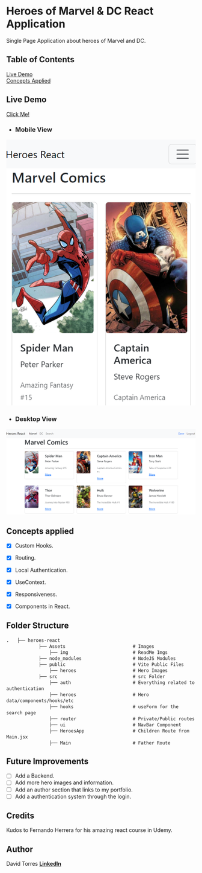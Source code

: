 # Heroes of Marvel & DC React Application
Single Page Application about heroes of Marvel and DC.

## Table of Contents  
[Live Demo](#live_demo)  
[Concepts Applied](#concepts_applied)

## Live Demo <a name="live_demo"/>
[Click Me!](https://heroes-react-dtc.netlify.app/)

- ### Mobile View
![mobile_view](./Assets//img/mobile-view.png) 
- ### Desktop View
![mobile_view](./Assets//img/desktop-view.png) 


## Concepts applied <a name="concepts_applied"/>
- [x] Custom Hooks.
- [x] Routing.
- [x] Local Authentication.
- [x] UseContext.
- [x] Responsiveness.
- [x] Components in React.


## Folder Structure
    .   ├── heroes-react
                ├── Assets                         # Images
                    ├── img                        # ReadMe Imgs
                ├── node_modules                   # NodeJS Modules
                ├── public                         # Vite Public Files
                    ├── heroes                     # Hero Images
                ├── src                            # src Folder
                    ├── auth                       # Everything related to authentication
                    ├── heroes                     # Hero data/components/hooks/etc   
                    ├── hooks                      # useForm for the search page
                    ├── router                     # Private/Public routes
                    ├── ui                         # NavBar Component
                    ├── HeroesApp                  # Children Route from Main.jsx
                    ├── Main                       # Father Route

## Future Improvements
- [ ] Add a Backend.
- [ ] Add more hero images and information.
- [ ] Add an author section that links to my portfolio.
- [ ] Add a authentication system through the login.

## Credits
Kudos to Fernando Herrera for his amazing react course in Udemy.

## Author
David Torres [**LinkedIn**](https://www.linkedin.com/in/david-tc/)

